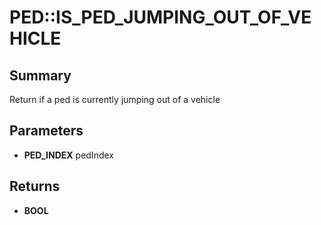 # PED::IS_PED_JUMPING_OUT_OF_VEHICLE

## Summary
Return if a ped is currently jumping out of a vehicle

## Parameters
* **PED_INDEX** pedIndex

## Returns
* **BOOL**
